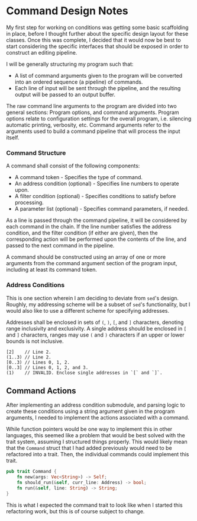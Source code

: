 # Command Design Notes

My first step for working on conditions was getting some basic scaffolding
in place, before I thought further about the specific design layout for these
classes. Once this was complete, I decided that it would now be best to start
considering the specific interfaces that should be exposed in order to
construct an editing pipeline.

I will be generally structuring my program such that:
*  A list of command arguments given to the program will be converted into an
    ordered sequence (a pipeline) of commands.
*  Each line of input will be sent through the pipeline, and the resulting
    output will be passed to an output buffer.

The raw command line arguments to the program are divided into two general
sections: Program options, and command arguments. Program options relate to
configuration settings for the overall program, i.e. silencing automatic
printing, verbosity, etc. Command arguments refer to the arguments used to
build a command pipeline that will process the input itself.

### Command Structure

A command shall consist of the following components:
*  A command token - Specifies the type of command.
*  An address condition (optional) - Specifies line numbers to operate upon.
*  A filter condition (optional) - Specifies conditions to satisfy before processing.
*  A parameter list (optional) - Specifies command parameters, if needed.

As a line is passed through the command pipeline, it will be considered by
each command in the chain. If the line number satisfies the address condition,
and the filter condition (if either are given), then the corresponding action
will be performed upon the contents of the line, and passed to the next command
in the pipeline.

A command should be constructed using an array of one or more arguments from the
command argument section of the program input, including at least its command
token.

### Address Conditions

This is one section wherein I am deciding to deviate from `sed`'s design.
Roughly, my addressing scheme will be a subset of `sed`'s functionality, but
I would also like to use a different scheme for specifying addresses.

Addresses shall be enclosed in sets of `(`, `)`, `[`, and `]` characters,
denoting range inclusivity and exclusivity. A single address should be
enclosed in `[` and `]` characters, ranges may use `(` and `)` characters if
an upper or lower bounds is not inclusive.

```
[2]    // Line 2.
(1..3) // Line 2.
[0..3) // Lines 0, 1, 2.
[0..3] // Lines 0, 1, 2, and 3.
(1)    // INVALID. Enclose single addresses in `[` and `]`.
```

## Command Actions

After implementing an address condition submodule, and parsing logic to create
these conditions using a string argument given in the program arguments, I
needed to implement the actions associated with a command.

While function pointers would be one way to implement this in other languages,
this seemed like a problem that would be best solved with the trait system,
assuming I structured things properly. This would likely mean that the
`Command` struct that I had added previously would need to be refactored into
a trait. Then, the individual commands could implement this trait.

```rust
pub trait Command {
    fn new(args: Vec<String>) -> Self;
    fn should_run(&self, curr_line: Address) -> bool;
    fn run(&self, line: String) -> String;
}
```

This is what I expected the command trait to look like when I started this
refactoring work, but this is of course subject to change.
